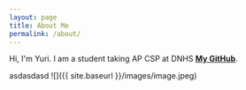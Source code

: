 ```yaml
---
layout: page
title: About Me
permalink: /about/
---
```


Hi, I'm Yuri. I am a student taking AP CSP at DNHS **[My GitHub](https://github.com/yuricoder07)**.

asdasdasd
![]({{ site.baseurl }}/images/image.jpeg)




